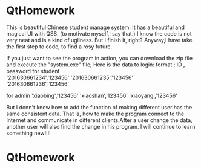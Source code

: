 # QtHomework

This is beautiful Chinese student manage system.
It has a beautiful and magical UI with QSS.
(to motivate myself,I say that.)
I know the code is not very neat and is a kind of ugliness.
But I finish it, right?
Anyway,I have take the first step to code, to find a rosy future.



If you just want to see the program in action, you can  download the zip file and execute the "system.exe"  file;
Here is the data to login:
format : ID , password
for student  
'201630661234','123456'
'201630661235','123456'
'201630661236','123456'

for admin 
'xiaobing','123456'
'xiaoshan','123456'
'xiaoyang','123456'


But I donn't know how to add the function of making different user has the same consistent data. That is, how to make the program connect to the Internet and communicate in different clients.After a user change the data, another user will also find the change in his program.
I will continue to learn something new!!!!
# QtHomework

